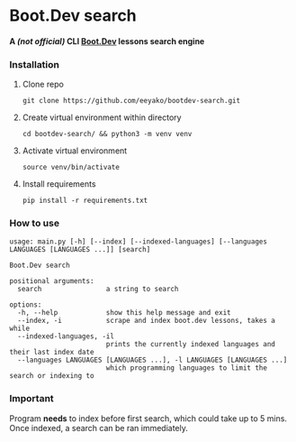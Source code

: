 # Boot.Dev search
#### A *(not official)* CLI [Boot.Dev](https://www.boot.dev/) lessons search engine

### Installation
1. Clone repo
    ```
    git clone https://github.com/eeyako/bootdev-search.git
    ```
2. Create virtual environment within directory
    ```
    cd bootdev-search/ && python3 -m venv venv
    ```
3. Activate virtual environment
    ```
    source venv/bin/activate
    ```
4. Install requirements
    ```
    pip install -r requirements.txt
    ```

### How to use
```
usage: main.py [-h] [--index] [--indexed-languages] [--languages LANGUAGES [LANGUAGES ...]] [search]

Boot.Dev search

positional arguments:
  search                a string to search

options:
  -h, --help            show this help message and exit
  --index, -i           scrape and index boot.dev lessons, takes a while
  --indexed-languages, -il
                        prints the currently indexed languages and their last index date
  --languages LANGUAGES [LANGUAGES ...], -l LANGUAGES [LANGUAGES ...]
                        which programming languages to limit the search or indexing to
```

### Important
Program **needs** to index before first search, which could take up to 5 mins.
Once indexed, a search can be ran immediately.
